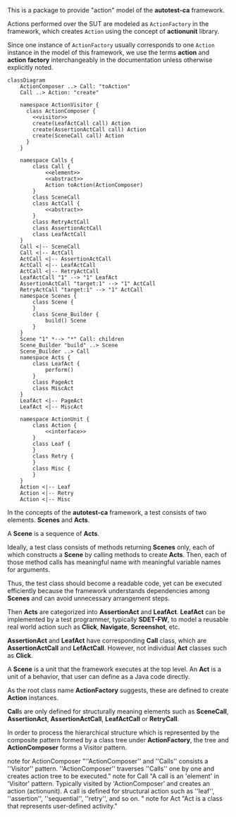 This is a package to provide "action" model of the **autotest-ca** framework.

Actions performed over the SUT are modeled as `ActionFactory` in the framework, which creates `Action` using the concept of **actionunit** library.

Since one instance of `ActionFactory` usually corresponds to one `Action` instance in the model of this framework, we use the terms **action** and **action factory** interchangeably in the documentation unless otherwise explicitly noted.

```mermaid
classDiagram
    ActionComposer ..> Call: "toAction"
    Call ..> Action: "create"

    namespace ActionVisitor {
      class ActionComposer {
        <<visitor>>
        create(LeafActCall call) Action
        create(AssertionActCall call) Action
        create(SceneCall call) Action
      }
    }

    namespace Calls {
        class Call {
            <<element>>
            <<abstract>>
            Action toAction(ActionComposer)
        }
        class SceneCall
        class ActCall {
            <<abstract>>
        }
        class RetryActCall
        class AssertionActCall
        class LeafActCall
    }
    Call <|-- SceneCall
    Call <|-- ActCall
    ActCall <|-- AssertionActCall
    ActCall <|-- LeafActCall
    ActCall <|-- RetryActCall
    LeafActCall "1" --> "1" LeafAct
    AssertionActCall "target:1" --> "1" ActCall
    RetryActCall "target:1" --> "1" ActCall
    namespace Scenes {
        class Scene {
        }
        class Scene_Builder {
            build() Scene
        }
    }
    Scene "1" *--> "*" Call: children
    Scene_Builder "build" ..> Scene
    Scene_Builder ..> Call
    namespace Acts {
        class LeafAct {
            perform()
        }
        class PageAct
        class MiscAct
    }
    LeafAct <|-- PageAct
    LeafAct <|-- MiscAct
    
    namespace ActionUnit {
        class Action {
            <<interface>>
        }
        class Leaf {
        }
        class Retry {
        }
        class Misc {
        }
    }
    Action <|-- Leaf
    Action <|-- Retry
    Action <|-- Misc
```

In the concepts of the **autotest-ca** framework, a test consists of two elements.
**Scenes** and **Acts**.

A **Scene** is a sequence of **Acts**.

Ideally, a test class consists of methods returning **Scenes** only, each of which constructs a **Scene** by calling methods to create **Acts**.
Then, each of those method calls has meaningful name with meaningful variable names for arguments.

Thus, the test class should become a readable code, yet can be executed efficiently because the framework understands dependencies among **Scenes** and can avoid unnecessary arrangement steps. 

Then **Acts** are categorized into **AssertionAct** and **LeafAct**.
**LeafAct** can be implemented by a test programmer, typically **SDET-FW**, to model a reusable real world action such as **Click**, **Navigate**, **Screenshot**, etc.  

**AssertionAct** and **LeafAct** have corresponding **Call** class, which are **AssertionActCall** and **LefActCall**.
However, not individual **Act** classes such as **Click**.

A **Scene** is a unit that the framework executes at the top level.
An **Act** is a unit of a behavior, that user can define as a Java code directly.

As the root class name **ActionFactory** suggests, these are defined to create **Action** instances.

**Call**s are only defined for structurally meaning elements such as **SceneCall**, **AssertionAct**, **AssertionActCall**, **LeafActCall** or **RetryCall**.

In order to process the hierarchical structure which is represented by the composite pattern formed by a class tree under **ActionFactory**, the tree and **ActionComposer** forms a Visitor pattern.

note for ActionComposer "''ActionComposer'' and ''Calls'' consists a ''Visitor'' pattern.
''ActionComposer'' traverses ''Calls'' one by one and creates action tree to be executed."
note for Call "A call is an 'element' in 'Visitor' pattern.
Typically visited by 'ActionComposer' and creates an action (actionunit).
A call is defined for structural action such as ''leaf'', ''assertion'', ''sequential'', ''retry'', and so on.
"
note for Act "Act is a class that represents user-defined activity."
